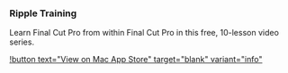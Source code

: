 ### Ripple Training

Learn Final Cut Pro from within Final Cut Pro in this free, 10-lesson video series.

[!button text="View on Mac App Store" target="blank" variant="info"](https://itunes.apple.com/us/app/getting-started-for-fcp-10-4/id1176318027?mt=12)